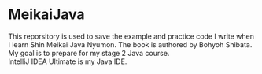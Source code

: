 # MeikaiJava
 This reporsitory is used to save the example and practice code I write when I learn Shin Meikai Java Nyumon. The book is authored by Bohyoh Shibata.\
 My goal is to prepare for my stage 2 Java course.\
 IntelliJ IDEA Ultimate is my Java IDE.
